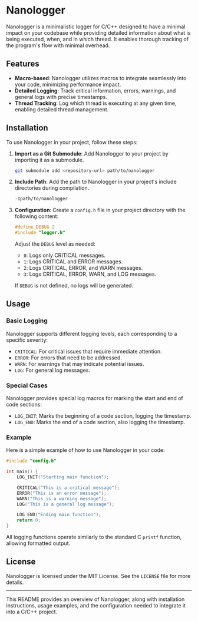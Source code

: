 # Nanologger

Nanologger is a minimalistic logger for C/C++ designed to have a minimal impact on your codebase while providing detailed information about what is being executed, when, and in which thread. It enables thorough tracking of the program's flow with minimal overhead.

## Features
- **Macro-based**: Nanologger utilizes macros to integrate seamlessly into your code, minimizing performance impact.
- **Detailed Logging**: Track critical information, errors, warnings, and general logs with precise timestamps.
- **Thread Tracking**: Log which thread is executing at any given time, enabling detailed thread management.

## Installation

To use Nanologger in your project, follow these steps:

1. **Import as a Git Submodule**: Add Nanologger to your project by importing it as a submodule.
   ```bash
   git submodule add <repository-url> path/to/nanologger
   ```
   
2. **Include Path**: Add the path to Nanologger in your project's include directories during compilation.
   ```bash
   -Ipath/to/nanologger
   ```

3. **Configuration**: Create a `config.h` file in your project directory with the following content:
   ```c
   #define DEBUG 2
   #include "logger.h"
   ```
   Adjust the `DEBUG` level as needed:
   - `0`: Logs only CRITICAL messages.
   - `1`: Logs CRITICAL and ERROR messages.
   - `2`: Logs CRITICAL, ERROR, and WARN messages.
   - `3`: Logs CRITICAL, ERROR, WARN, and LOG messages.
   
   If `DEBUG` is not defined, no logs will be generated.

## Usage

### Basic Logging
Nanologger supports different logging levels, each corresponding to a specific severity:
- `CRITICAL`: For critical issues that require immediate attention.
- `ERROR`: For errors that need to be addressed.
- `WARN`: For warnings that may indicate potential issues.
- `LOG`: For general log messages.

### Special Cases
Nanologger provides special log macros for marking the start and end of code sections:
- `LOG_INIT`: Marks the beginning of a code section, logging the timestamp.
- `LOG_END`: Marks the end of a code section, also logging the timestamp.

### Example
Here is a simple example of how to use Nanologger in your code:
```c
#include "config.h"

int main() {
    LOG_INIT("Starting main function");

    CRITICAL("This is a critical message");
    ERROR("This is an error message");
    WARN("This is a warning message");
    LOG("This is a general log message");

    LOG_END("Ending main function");
    return 0;
}
```

All logging functions operate similarly to the standard C `printf` function, allowing formatted output.

## License

Nanologger is licensed under the MIT License. See the `LICENSE` file for more details.

---

This README provides an overview of Nanologger, along with installation instructions, usage examples, and the configuration needed to integrate it into a C/C++ project.
